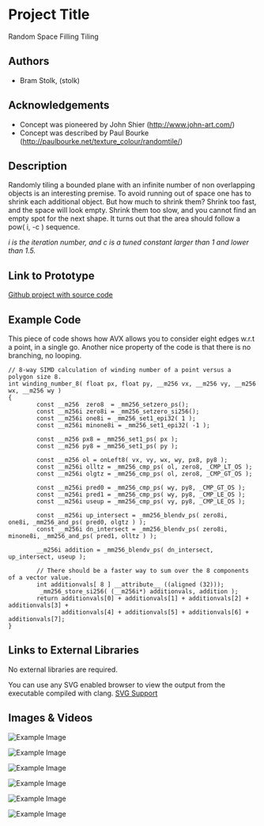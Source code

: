 # Project Title
Random Space Filling Tiling

## Authors
- Bram Stolk, (stolk)

## Acknowledgements
- Concept was pioneered by John Shier (http://www.john-art.com/)
- Concept was described by Paul Bourke (http://paulbourke.net/texture_colour/randomtile/)

## Description
Randomly tiling a bounded plane with an infinite number of non overlapping objects is an interesting premise.
To avoid running out of space one has to shrink each additional object.
But how much to shrink them? Shrink too fast, and the space will look empty.
Shrink them too slow, and you cannot find an empty spot for the next shape.
It turns out that the area should follow a pow( i, -c ) sequence.

<I>i is the iteration number, and c is a tuned constant larger than 1 and lower than 1.5.</I>

## Link to Prototype
[Github project with source code](https://github.com/stolk/devart-template/tree/master/project_code "Source Code for this project.")

## Example Code
This piece of code shows how AVX allows you to consider eight edges w.r.t a point, in a single go.
Another nice property of the code is that there is no branching, no looping.
```
// 8-way SIMD calculation of winding number of a point versus a polygon size 8.
int winding_number_8( float px, float py, __m256 vx, __m256 vy, __m256 wx, __m256 wy )
{
        const __m256  zero8  = _mm256_setzero_ps();
        const __m256i zero8i = _mm256_setzero_si256();
        const __m256i one8i = _mm256_set1_epi32( 1 );
        const __m256i minone8i = _mm256_set1_epi32( -1 );

        const __m256 px8 = _mm256_set1_ps( px );
        const __m256 py8 = _mm256_set1_ps( py );

        const __m256 ol = onLeft8( vx, vy, wx, wy, px8, py8 );
        const __m256i olltz = _mm256_cmp_ps( ol, zero8, _CMP_LT_OS );
        const __m256i olgtz = _mm256_cmp_ps( ol, zero8, _CMP_GT_OS );

        const __m256i pred0 = _mm256_cmp_ps( wy, py8, _CMP_GT_OS );
        const __m256i pred1 = _mm256_cmp_ps( wy, py8, _CMP_LE_OS );
        const __m256i useup = _mm256_cmp_ps( vy, py8, _CMP_LE_OS );

        const __m256i up_intersect = _mm256_blendv_ps( zero8i,    one8i, _mm256_and_ps( pred0, olgtz ) );
        const __m256i dn_intersect = _mm256_blendv_ps( zero8i, minone8i, _mm256_and_ps( pred1, olltz ) );

        __m256i addition = _mm256_blendv_ps( dn_intersect, up_intersect, useup );

        // There should be a faster way to sum over the 8 components of a vector value.
        int additionvals[ 8 ] __attribute__ ((aligned (32)));
         _mm256_store_si256( (__m256i*) additionvals, addition );
        return additionvals[0] + additionvals[1] + additionvals[2] + additionvals[3] +
               additionvals[4] + additionvals[5] + additionvals[6] + additionvals[7];
}

```
## Links to External Libraries
No external libraries are required.

You can use any SVG enabled browser to view the output from the executable compiled with clang.
[SVG Support](http://caniuse.com/svg "SVG Support")

## Images & Videos

![Example Image](project_images/sample5.png?raw=true "Hue per shape, Saturation and Value fall off from centre. (c=1.278)")

![Example Image](project_images/sample0.png?raw=true "Hue per shape, Saturation changes over horizontal, Value over vertical.")

![Example Image](project_images/sample1.png?raw=true "Hue per shape, Saturation changes over horizontal, Value over vertical.")

![Example Image](project_images/sample2.png?raw=true "Hue per shape, Saturation changes over horizontal, Value over vertical.")

![Example Image](project_images/sample3.png?raw=true "Hue per shape, Saturation changes over horizontal, Value over vertical.")

![Example Image](project_images/sample4.png?raw=true "Hue changes in radial direction. S/V change linearly.")

